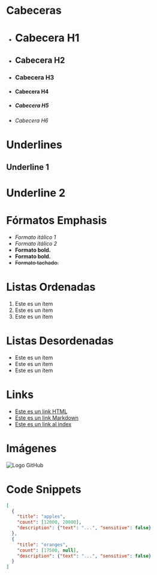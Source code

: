 # Cabeceras
- # Cabecera H1
- ## Cabecera H2
- ### Cabecera H3
- #### Cabecera H4
- ##### Cabecera H5
- ###### Cabecera H6

# Underlines
Underline 1
-

Underline 2
=

# Fórmatos Emphasis
- *Formato itálico 1*
- _Formato itálico 2_
- **Formato bold.**
- __Formato bold.__
- ~~Formato tachado.~~

# Listas Ordenadas
1. Este es un ítem
1. Este es un ítem
1. Este es un ítem

# Listas Desordenadas
- Este es un ítem
- Este es un ítem
- Este es un ítem

# Links
- <a href="https://www.google.com">Este es un link HTML</a>
- [Este es un link Markdown](https://www.google.com)
- [Este es un link al index](index.html)

# Imágenes
![Logo GitHub](https://cdn.icon-icons.com/icons2/2428/PNG/48/github_black_logo_icon_147128.png)

# Code Snippets
```JSON
[
  {
    "title": "apples",
    "count": [12000, 20000],
    "description": {"text": "...", "sensitive": false}
  },
  {
    "title": "oranges",
    "count": [17500, null],
    "description": {"text": "...", "sensitive": false}
  }
]
```